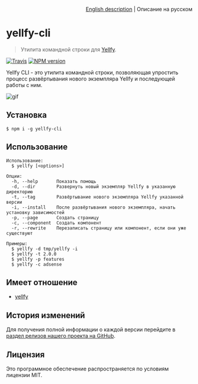 <p align="right"><a href="README.md">English description</a> | Описание на русском</p>

# yellfy-cli

> Утилита командной строки для [Yellfy](https://github.com/mrmlnc/yellfy).

[![Travis](https://img.shields.io/travis/mrmlnc/yellfy-cli.svg?style=flat-square)](https://travis-ci.org/mrmlnc/yellfy-cli)
[![NPM version](https://img.shields.io/npm/v/yellfy-cli.svg?style=flat-square)](https://www.npmjs.com/package/yellfy-cli)

Yellfy CLI - это утилита командной строки, позволяющая упростить процесс развёртывания нового экземпляра Yellfy и последующей работы с ним.

![gif](https://cloud.githubusercontent.com/assets/7034281/17782945/75c02e8e-657e-11e6-9937-d33b45996629.gif)

## Установка

```shell
$ npm i -g yellfy-cli
```

## Использование

```shell
Использование:
  $ yellfy [<options>]

Опции:
  -h, --help       Показать помощь
  -d, --dir        Развернуть новый экземпляр Yellfy в указанную директорию
  -t, --tag        Развёртывание нового экземпляра Yellfy указанной версии
  -i, --install    После развёртывания нового экземпляра, начать установку зависимостей
  -p, --page       Создать страницу
  -с, --component  Создать компонент
  -r, --rewrite    Перезаписать страницу или компонент, если они уже существуют

Примеры:
  $ yellfy -d tmp/yellfy -i
  $ yellfy -t 2.0.0
  $ yellfy -p features
  $ yellfy -c adsense
```

## Имеет отношение

  * [yellfy](https://github.com/mrmlnc/yellfy)

## История изменений

Для получения полной информации о каждой версии перейдите в [раздел релизов нашего проекта на GitHub](https://github.com/mrmlnc/yellfy-cli/releases).

## Лицензия

Это программное обеспечение распространяется по условиям лицензии MIT.
